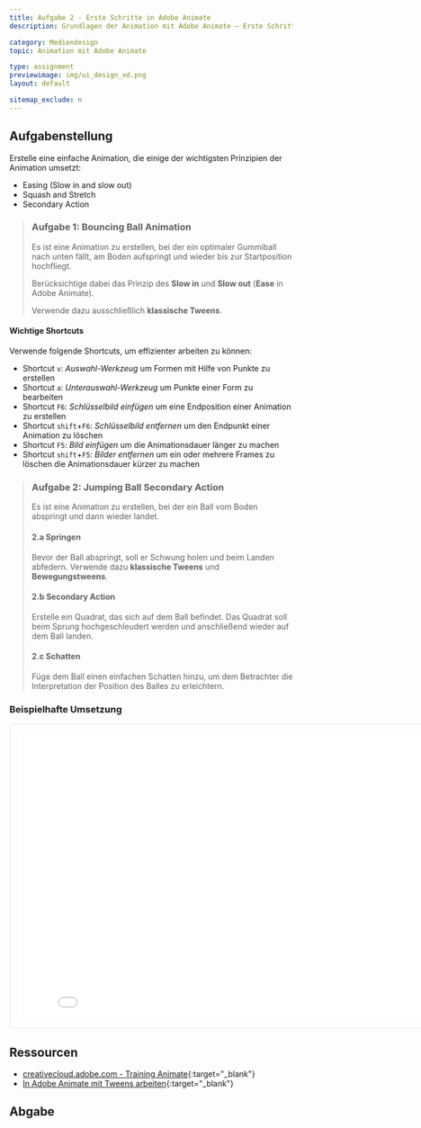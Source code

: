 ```yaml
---
title: Aufgabe 2 - Erste Schritte in Adobe Animate
description: Grundlagen der Animation mit Adobe Animate – Erste Schritte

category: Mediendesign
topic: Animation mit Adobe Animate

type: assignment
previewimage: img/ui_design_xd.png
layout: default

sitemap_exclude: n
---
```


## Aufgabenstellung
Erstelle eine einfache Animation, die einige der wichtigsten Prinzipien der Animation umsetzt:

* Easing (Slow in and slow out)
* Squash and Stretch
* Secondary Action

> ### Aufgabe 1: Bouncing Ball Animation
>Es ist eine Animation zu erstellen, bei der ein optimaler Gummiball nach unten fällt, am Boden aufspringt und wieder bis zur Startposition hochfliegt.
>
>Berücksichtige dabei das Prinzip des **Slow in** und **Slow out** (**Ease** in Adobe Animate).
>
>Verwende dazu ausschließlich **klassische Tweens**.

#### Wichtige Shortcuts
Verwende folgende Shortcuts, um effizienter arbeiten zu können:

- Shortcut `v`: _Auswahl-Werkzeug_ um Formen mit Hilfe von Punkte zu erstellen
- Shortcut `a`: _Unterauswahl-Werkzeug_ um Punkte einer Form zu bearbeiten
- Shortcut `F6`: _Schlüsselbild einfügen_ um eine Endposition einer Animation zu erstellen
- Shortcut `shift`+`F6`: _Schlüsselbild entfernen_ um den Endpunkt einer Animation zu löschen
- Shortcut `F5`: _Bild einfügen_ um die Animationsdauer länger zu machen
- Shortcut `shift`+`F5`: _Bilder entfernen_ um ein oder mehrere Frames zu löschen die Animationsdauer kürzer zu machen


> ### Aufgabe 2: Jumping Ball Secondary Action
> Es ist eine Animation zu erstellen, bei der ein Ball vom Boden abspringt und dann wieder landet.
> 
> #### 2.a Springen
> Bevor der Ball abspringt, soll er Schwung holen und beim Landen abfedern.
> Verwende dazu **klassische Tweens** und **Bewegungstweens**.
> 
> #### 2.b Secondary Action
> Erstelle ein Quadrat, das sich auf dem Ball befindet. Das Quadrat soll beim Sprung hochgeschleudert werden und anschließend wieder auf dem Ball landen.
> 
> #### 2.c Schatten
> Füge dem Ball einen einfachen Schatten hinzu, um dem Betrachter die Interpretation der Position des Balles zu erleichtern.

### Beispielhafte Umsetzung

<iframe src="./html/02-jumping_balls.html" style="padding:15px; width:830px; height:510px; border:1px solid #dce6f0; border-radius: 5px; margin: 0 auto;"></iframe>

## Ressourcen
* [creativecloud.adobe.com - Training Animate](https://creativecloud.adobe.com/cc/learn/app/animate?locale=de){:target="_blank"}
* [In Adobe Animate mit Tweens arbeiten](https://creativecloud.adobe.com/cc/learn/animate/web/tweening-animation?locale=de){:target="_blank"}


## Abgabe
 